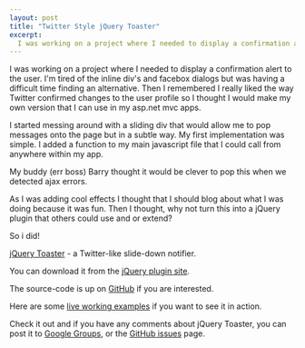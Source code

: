 ```yaml
---
layout: post
title: "Twitter Style jQuery Toaster"
excerpt:
  I was working on a project where I needed to display a confirmation alert to the user. I'm tired of the inline div's and facebox dialogs but was having a difficult time finding an alternative. Then I remembered I really liked the way Twitter confirmed changes to the user profile so I thought I would make my own version that I can use in my asp.net mvc apps. 
---
```


I was working on a project where I needed to display a confirmation alert to the user. I'm tired of the inline div's and facebox dialogs but was having a difficult time finding an alternative. Then I remembered I really liked the way Twitter confirmed changes to the user profile so I thought I would make my own version that I can use in my asp.net mvc apps.

I started messing around with a sliding div that would allow me to pop messages onto the page but in a subtle way. My first implementation was simple. I added a function to my main javascript file that I could call from anywhere within my app.

<script src="http://gist.github.com/805409.js"></script>

My buddy (err boss) Barry thought it would be clever to pop this when we detected ajax errors.

<script src="http://gist.github.com/805410.js"></script>

As I was adding cool effects I thought that I should blog about what I was doing because it was fun. Then I thought, why not turn this into a jQuery plugin that others could use and or extend?

So i did!

[jQuery Toaster](http://plugins.jquery.com/project/Toaster) - a Twitter-like slide-down notifier.

You can download it from the [jQuery plugin site](http://plugins.jquery.com/project/Toaster).

The source-code is up on [GitHub](https://github.com/azcoov/jQuery-Toaster) if you are interested.

Here are some [live working examples](http://coovtech.com/projects/toaster) if you want to see it in action.

Check it out and if you have any comments about jQuery Toaster, you can post it to [Google Groups](https://groups.google.com/forum/?fromgroups#!forum/jquery-toaster), or the [GitHub issues](https://github.com/azcoov/jQuery-Toaster/issues) page.